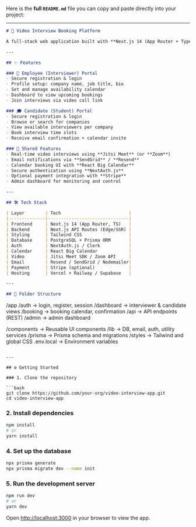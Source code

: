 Here is the **full `README.md`** file you can copy and paste directly into your project:

---

```markdown
# 🎥 Video Interview Booking Platform

A full-stack web application built with **Next.js 14 (App Router + TypeScript)** that allows students to book video interviews with employees from top tech companies (e.g., FAANG). Employees can set availability and manage interview sessions, while students can browse, book, and join live interview calls.

---

## ✨ Features

### 👤 Employee (Interviewer) Portal
- Secure registration & login
- Profile setup: company name, job title, bio
- Set and manage availability calendar
- Dashboard to view upcoming bookings
- Join interviews via video call link

### 🎓 Candidate (Student) Portal
- Secure registration & login
- Browse or search for companies
- View available interviewers per company
- Book interview time slots
- Receive email confirmation + calendar invite

### 🔄 Shared Features
- Real-time video interviews using **Jitsi Meet** (or **Zoom**)
- Email notifications via **SendGrid** / **Resend**
- Calendar booking UI with **React Big Calendar**
- Secure authentication using **NextAuth.js**
- Optional payment integration with **Stripe**
- Admin dashboard for monitoring and control

---

## 🛠 Tech Stack

| Layer        | Tech                          |
|--------------|-------------------------------|
| Frontend     | Next.js 14 (App Router, TS)   |
| Backend      | Next.js API Routes (Edge/SSR) |
| Styling      | Tailwind CSS                  |
| Database     | PostgreSQL + Prisma ORM       |
| Auth         | NextAuth.js / Clerk           |
| Calendar     | React Big Calendar            |
| Video        | Jitsi Meet SDK / Zoom API     |
| Email        | Resend / SendGrid / Nodemailer|
| Payment      | Stripe (optional)             |
| Hosting      | Vercel + Railway / Supabase   |

---

## 📁 Folder Structure

```

/app
/auth          → login, register, session
/dashboard     → interviewer & candidate views
/booking       → booking calendar, confirmation
/api           → API endpoints (REST)
/admin         → admin dashboard

/components      → Reusable UI components
/lib             → DB, email, auth, utility services
/prisma          → Prisma schema and migrations
/styles          → Tailwind and global CSS
.env.local       → Environment variables

````

---

## ⚙️ Getting Started

### 1. Clone the repository

```bash
git clone https://github.com/your-org/video-interview-app.git
cd video-interview-app
````

### 2. Install dependencies

```bash
npm install
# or
yarn install
```


### 4. Set up the database

```bash
npx prisma generate
npx prisma migrate dev --name init
```

### 5. Run the development server

```bash
npm run dev
# or
yarn dev
```

Open [http://localhost:3000](http://localhost:3000) in your browser to view the app.
